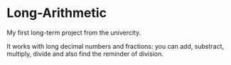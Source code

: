 # Long-Arithmetic

My first long-term project from the univercity.

It works with long decimal numbers and fractions: you can add, substract, multiply, divide and also find the reminder of division.
